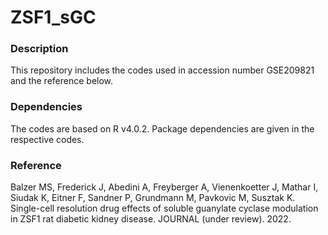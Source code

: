 # ZSF1_sGC

### Description
This repository includes the codes used in accession number GSE209821 and the reference below.

### Dependencies
The codes are based on R v4.0.2. Package dependencies are given in the respective codes.

### Reference
Balzer MS, Frederick J, Abedini A, Freyberger A, Vienenkoetter J, Mathar I, Siudak K, Eitner F, Sandner P, Grundmann M, Pavkovic M, Susztak K. Single-cell resolution drug effects of soluble guanylate cyclase modulation in ZSF1 rat diabetic kidney disease. JOURNAL (under review). 2022.
